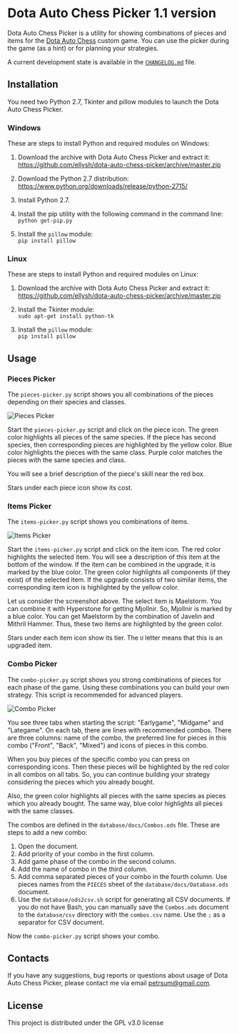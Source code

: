 # Dota Auto Chess Picker 1.1 version

Dota Auto Chess Picker is a utility for showing combinations of pieces and items for the [Dota Auto Chess](https://steamcommunity.com/sharedfiles/filedetails/?id=1613886175) custom game. You can use the picker during the game (as a hint) or for planning your strategies.

A current development state is available in the [`CHANGELOG.md`](CHANGELOG.md) file.

## Installation

You need two Python 2.7, Tkinter and pillow modules to launch the Dota Auto Chess Picker.

### Windows

These are steps to install Python and required modules on Windows:

1. Download the archive with Dota Auto Chess Picker and extract it:<br/>
https://github.com/ellysh/dota-auto-chess-picker/archive/master.zip

2. Download the Python 2.7 distribution:<br/>
https://www.python.org/downloads/release/python-2715/

3. Install Python 2.7.

4. Install the pip utility with the following command in the command line:<br/>
`python get-pip.py`

5. Install the `pillow` module:<br/>
`pip install pillow`

### Linux

These are steps to install Python and required modules on Linux:

1. Download the archive with Dota Auto Chess Picker and extract it:<br/>
https://github.com/ellysh/dota-auto-chess-picker/archive/master.zip

2. Install the Tkinter module:<br/>
`sudo apt-get install python-tk`

3. Install the `pillow` module:<br/>
`pip install pillow`

## Usage

### Pieces Picker

The `pieces-picker.py` script shows you all combinations of the pieces depending on their species and classes.

![Pieces Picker](images/readme/pieces-picker-window.png)

Start the `pieces-picker.py` script and click on the piece icon. The green color highlights all pieces of the same species. If the piece has second species, then corresponding pieces are highlighted by the yellow color. Blue color highlights the pieces with the same class. Purple color matches the pieces with the same species and class.

You will see a brief description of the piece's skill near the red box.

Stars under each piece icon show its cost.

### Items Picker

The `items-picker.py` script shows you combinations of items.

![Items Picker](images/readme/items-picker-window.png)

Start the `items-picker.py` script and click on the item icon. The red color highlights the selected item. You will see a description of this item at the bottom of the window. If the item can be combined in the upgrade, it is marked by the blue color. The green color highlights all components (if they exist) of the selected item. If the upgrade consists of two similar items, the corresponding item icon is highlighted by the yellow color.

Let us consider the screenshot above. The select item is Maelstorm. You can combine it with Hyperstone for getting Mjollnir. So, Mjollnir is marked by a blue color. You can get Maelstorm by the combination of Javelin and Mithril Hammer. Thus, these two items are highlighted by the green color.

Stars under each item icon show its tier. The `U` letter means that this is an upgraded item.

### Combo Picker

The `combo-picker.py` script shows you strong combinations of pieces for each phase of the game. Using these combinations you can build your own strategy. This script is recommended for advanced players.

![Combo Picker](images/readme/combo-picker-window.png)

You see three tabs when starting the script: "Earlygame", "Midgame" and "Lategame". On each tab, there are lines with recommended combos. There are three columns: name of the combo, the preferred line for pieces in this combo ("Front", "Back", "Mixed") and icons of pieces in this combo.

When you buy pieces of the specific combo you can press on corresponding icons. Then these pieces will be highlighted by the red color in all combos on all tabs. So, you can continue building your strategy considering the pieces which you already bought.

Also, the green color highlights all pieces with the same species as pieces which you already bought. The same way, blue color highlights all pieces with the same classes.

The combos are defined in the `database/docs/Combos.ods` file. These are steps to add a new combo:

1. Open the document.
2. Add priority of your combo in the first column.
3. Add game phase of the combo in the second column.
4. Add the name of combo in the third column.
5. Add comma separated pieces of your combo in the fourth column. Use pieces names from the `PIECES` sheet of the `database/docs/Database.ods` document.
6. Use the `database/ods2csv.sh` script for generating all CSV documents. If you do not have Bash, you can manually save the `Combos.ods` document to the `database/csv` directory with the `combos.csv` name. Use the `;` as a separator for CSV document.

Now the `combo-picker.py` script shows your combo.

## Contacts

If you have any suggestions, bug reports or questions about usage of Dota Auto Chess Picker, please contact me via email petrsum@gmail.com.

## License

This project is distributed under the GPL v3.0 license
